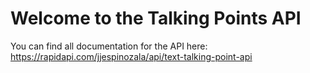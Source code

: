 
# Welcome to the Talking Points API

You can find all documentation for the API here: https://rapidapi.com/jjespinozala/api/text-talking-point-api

